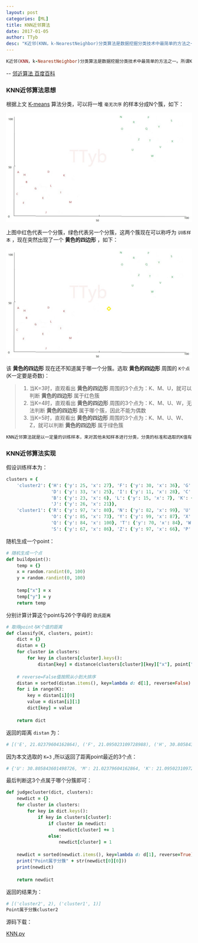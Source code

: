 ```yaml
---
layout: post
categories: [ML]
title: KNN近邻算法
date: 2017-01-05
author: TTyb
desc: "K近邻(KNN，k-NearestNeighbor)分类算法是数据挖掘分类技术中最简单的方法之一"
---
```


~~~ruby
K近邻(KNN，k-NearestNeighbor)分类算法是数据挖掘分类技术中最简单的方法之一。所谓K最近邻，就是k个最近的邻居的意思，说的是每个样本都可以用它最接近的k个邻居来代表。kNN算法的核心思想是如果一个样本在特征空间中的k个最相邻的样本中的大多数属于某一个类别，则该样本也属于这个类别，并具有这个类别上样本的特性。该方法在确定分类决策上只依据最邻近的一个或者几个样本的类别来决定待分样本所属的类别。 kNN方法在类别决策时，只与极少量的相邻样本有关。由于kNN方法主要靠周围有限的邻近的样本，而不是靠判别类域的方法来确定所属类别的，因此对于类域的交叉或重叠较多的待分样本集来说，kNN方法较其他方法更为适合。
~~~
-- [邻近算法 百度百科](http://baike.baidu.com/item/%E9%82%BB%E8%BF%91%E7%AE%97%E6%B3%95/1151153?fromtitle=KNN)


### KNN近邻算法思想

根据上文 [K-means](https://ttyb.github.io/%E6%9C%BA%E5%99%A8%E5%AD%A6%E4%B9%A0/K-means%E8%81%9A%E7%B1%BB%E7%AE%97%E6%B3%95.html) 算法分类，可以将一堆 `毫无次序` 的样本分成N个簇，如下：

<p style="text-align:center"><img src="/static/postimage/machinelearning/knn/996148-20170105145136300-1765225792.jpg" class="img-responsive center-block"/></p>

上图中红色代表一个分簇，绿色代表另一个分簇，这两个簇现在可以称呼为 `训练样本` ，现在突然出现了一个 **黄色的四边形** ，如下：

<p style="text-align:center"><img src="/static/postimage/machinelearning/knn/996148-20170105150332472-737404780.jpg" class="img-responsive center-block"/></p>

该 **黄色的四边形** 现在还不知道属于哪一个分簇。选取 **黄色的四边形** 周围的 `K个点` (K一定要是奇数)：

>1. 当K=3时，直观看出 **黄色的四边形** 周围的3个点为：K、M、U，就可以判断 **黄色的四边形** 属于红色簇
>2. 当K=4时，直观看出 **黄色的四边形** 周围的3个点为：K、M、U、W，无法判断 **黄色的四边形** 属于哪个簇，因此不能为偶数
>3. 当K=5时，直观看出 **黄色的四边形** 周围的3个点为：K、M、U、W、Z，就可以判断 **黄色的四边形** 属于绿色簇

~~~ruby
KNN近邻算法就是以一定量的训练样本，来对其他未知样本进行分类，分类的标准和选取的K值有很大关系
~~~

### KNN近邻算法实现

假设训练样本为：

~~~ruby
clusters = {
    'cluster2': {'H': {'y': 25, 'x': 27}, 'F': {'y': 30, 'x': 36}, 'G': {'y': 14, 'x': 31}, 'A': {'y': 34, 'x': 24},
                 'D': {'y': 33, 'x': 25}, 'I': {'y': 11, 'x': 28}, 'C': {'y': 23, 'x': 26}, 'E': {'y': 23, 'x': 38},
                 'B': {'y': 23, 'x': 6}, 'L': {'y': 15, 'x': 7}, 'K': {'y': 25, 'x': 17}, 'M': {'y': 39, 'x': 24},
                 'J': {'y': 26, 'x': 21}},
    'cluster1': {'R': {'y': 97, 'x': 80}, 'N': {'y': 82, 'x': 99}, 'U': {'y': 81, 'x': 95}, 'V': {'y': 88, 'x': 79},
                 'O': {'y': 85, 'x': 73}, 'Y': {'y': 99, 'x': 87}, 'X': {'y': 72, 'x': 88},
                 'Q': {'y': 84, 'x': 100}, 'T': {'y': 70, 'x': 84}, 'W': {'y': 100, 'x': 89},
                 'S': {'y': 67, 'x': 86}, 'Z': {'y': 97, 'x': 66}, 'P': {'y': 88, 'x': 62}}}
~~~

随机生成一个point：

~~~ruby
# 随机生成一个点
def buildpoint():
    temp = {}
    x = random.randint(0, 100)
    y = random.randint(0, 100)

    temp["x"] = x
    temp["y"] = y
    return temp
~~~

分别计算计算这个point与26个字母的 `欧氏距离`

~~~ruby
# 取得point与K个值的距离
def classify(K, clusters, point):
    dict = {}
    distan = {}
    for cluster in clusters:
        for key in clusters[cluster].keys():
            distan[key] = distance(clusters[cluster][key]["x"], point["x"], clusters[cluster][key]["y"], point["y"])

    # reverse=False值按照从小到大排序
    distan = sorted(distan.items(), key=lambda d: d[1], reverse=False)
    for i in range(K):
        key = distan[i][0]
        value = distan[i][1]
        dict[key] = value

    return dict
~~~

返回的距离 `distan` 为：

~~~ruby
# [('E', 21.02379604162864), ('F', 21.095023109728988), ('H', 30.805843601498726), ('G', 31.622776601683793), ('D', 32.01562118716424), ('C', 32.28002478313795), ('A', 33.06055050963308), ('M', 33.734255586866), ('I', 35.805027579936315), ('J', 36.49657518178932), ('K', 40.607881008493905), ('S', 45.45327270945405), ('T', 46.61544808322666), ('X', 50.60632371551998), ('B', 51.78802950489621), ('L', 52.81098370604357), ('O', 55.362442142665635), ('P', 56.22277118748239), ('V', 60.166435825965294), ('U', 62.00806399170998), ('N', 65.29931086925804), ('Z', 65.62011886609167), ('Q', 67.47592163134935), ('R', 68.9492567037528), ('Y', 73.40980860893181), ('W', 75.15317691222374)]
~~~

因为本文选取的 `K=3` ,所以返回了距离point最近的3个点：

~~~ruby
# {'U': 30.805843601498726, 'M': 21.02379604162864, 'K': 21.095023109728988}
~~~

最后判断这3个点属于哪个分簇即可：

~~~ruby
def judgecluster(dict, clusters):
    newdict = {}
    for cluster in clusters:
        for key in dict.keys():
            if key in clusters[cluster]:
                if cluster in newdict:
                    newdict[cluster] += 1
                else:
                    newdict[cluster] = 1

    newdict = sorted(newdict.items(), key=lambda d: d[1], reverse=True)
    print("Point属于分簇" + str(newdict[0][0]))
    print(newdict)
    
    return newdict
~~~

返回的结果为：

~~~ruby
# [('cluster2', 2), ('cluster1', 1)]
Point属于分簇cluster2
~~~

源码下载：

<a href="/static/postimage/machinelearning/knn/KNN.py" target="_blank">KNN.py</a>